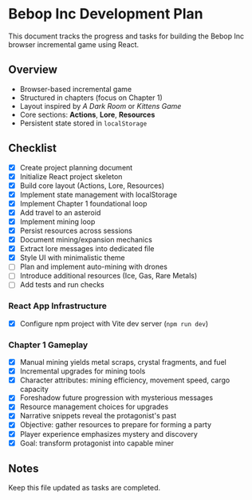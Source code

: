 # Bebop Inc Development Plan

This document tracks the progress and tasks for building the Bebop Inc browser incremental game using React.

## Overview
- Browser-based incremental game
- Structured in chapters (focus on Chapter 1)
- Layout inspired by *A Dark Room* or *Kittens Game*
- Core sections: **Actions**, **Lore**, **Resources**
- Persistent state stored in `localStorage`

## Checklist
- [x] Create project planning document
- [x] Initialize React project skeleton
- [x] Build core layout (Actions, Lore, Resources)
- [x] Implement state management with localStorage
- [x] Implement Chapter 1 foundational loop
- [x] Add travel to an asteroid
- [x] Implement mining loop
- [x] Persist resources across sessions
- [x] Document mining/expansion mechanics
- [x] Extract lore messages into dedicated file
- [x] Style UI with minimalistic theme
- [ ] Plan and implement auto-mining with drones
- [ ] Introduce additional resources (Ice, Gas, Rare Metals)
- [ ] Add tests and run checks

### React App Infrastructure
- [x] Configure npm project with Vite dev server (`npm run dev`)

### Chapter 1 Gameplay
- [x] Manual mining yields metal scraps, crystal fragments, and fuel
- [x] Incremental upgrades for mining tools
- [x] Character attributes: mining efficiency, movement speed, cargo capacity
- [x] Foreshadow future progression with mysterious messages
- [x] Resource management choices for upgrades
- [x] Narrative snippets reveal the protagonist's past
- [x] Objective: gather resources to prepare for forming a party
- [x] Player experience emphasizes mystery and discovery
- [x] Goal: transform protagonist into capable miner

## Notes
Keep this file updated as tasks are completed.
